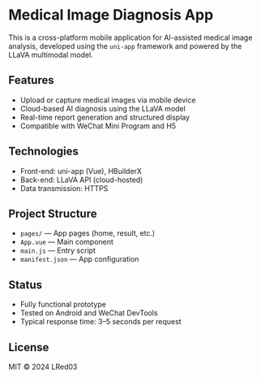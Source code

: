 # Medical Image Diagnosis App

This is a cross-platform mobile application for AI-assisted medical image analysis, developed using the `uni-app` framework and powered by the LLaVA multimodal model.

## Features

- Upload or capture medical images via mobile device
- Cloud-based AI diagnosis using the LLaVA model
- Real-time report generation and structured display
- Compatible with WeChat Mini Program and H5

## Technologies

- Front-end: uni-app (Vue), HBuilderX
- Back-end: LLaVA API (cloud-hosted)
- Data transmission: HTTPS

## Project Structure

- `pages/` — App pages (home, result, etc.)
- `App.vue` — Main component
- `main.js` — Entry script
- `manifest.json` — App configuration

## Status

- Fully functional prototype
- Tested on Android and WeChat DevTools
- Typical response time: 3–5 seconds per request

## License

MIT © 2024 LRed03
